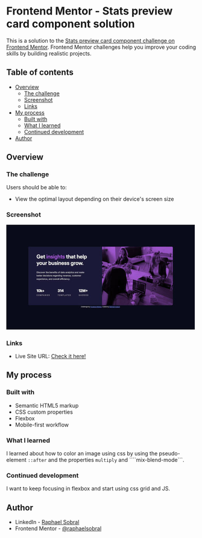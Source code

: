 # Frontend Mentor - Stats preview card component solution

This is a solution to the [Stats preview card component challenge on Frontend Mentor](https://www.frontendmentor.io/challenges/stats-preview-card-component-8JqbgoU62). Frontend Mentor challenges help you improve your coding skills by building realistic projects. 

## Table of contents

- [Overview](#overview)
  - [The challenge](#the-challenge)
  - [Screenshot](#screenshot)
  - [Links](#links)
- [My process](#my-process)
  - [Built with](#built-with)
  - [What I learned](#what-i-learned)
  - [Continued development](#continued-development)
- [Author](#author)

## Overview

### The challenge

Users should be able to:

- View the optimal layout depending on their device's screen size

### Screenshot

![Desktop version screenshot](images/scr.jpg)

### Links

- Live Site URL: [Check it here!](https://raphaelsobral.github.io/studies/challenge-009/index.html)

## My process

### Built with

- Semantic HTML5 markup
- CSS custom properties
- Flexbox
- Mobile-first workflow

### What I learned

I learned about how to color an image using css by using the pseudo-element ```::after``` and the properties ```multiply``` and ````mix-blend-mode```. 

### Continued development

I want to keep focusing in flexbox and start using css grid and JS.

## Author

- LinkedIn - [Raphael Sobral](https://www.linkedin.com/in/raphael-sobral-38766430b/)
- Frontend Mentor - [@raphaelsobral](https://www.frontendmentor.io/profile/raphaelsobral)

